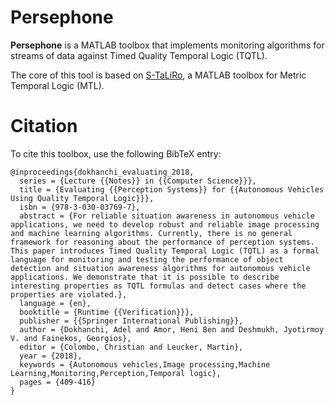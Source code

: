Persephone
==========

**Persephone** is a MATLAB toolbox that implements monitoring algorithms for
streams of data against Timed Quality Temporal Logic (TQTL). 

The core of this tool is based on
[S-TaLiRo](https://sites.google.com/a/asu.edu/s-taliro/s-taliro), a MATLAB
toolbox for Metric Temporal Logic (MTL).


# Citation

To cite this toolbox, use the following BibTeX entry:

```
@inproceedings{dokhanchi_evaluating_2018,
  series = {Lecture {{Notes}} in {{Computer Science}}},
  title = {Evaluating {{Perception Systems}} for {{Autonomous Vehicles Using Quality Temporal Logic}}},
  isbn = {978-3-030-03769-7},
  abstract = {For reliable situation awareness in autonomous vehicle applications, we need to develop robust and reliable image processing and machine learning algorithms. Currently, there is no general framework for reasoning about the performance of perception systems. This paper introduces Timed Quality Temporal Logic (TQTL) as a formal language for monitoring and testing the performance of object detection and situation awareness algorithms for autonomous vehicle applications. We demonstrate that it is possible to describe interesting properties as TQTL formulas and detect cases where the properties are violated.},
  language = {en},
  booktitle = {Runtime {{Verification}}},
  publisher = {{Springer International Publishing}},
  author = {Dokhanchi, Adel and Amor, Heni Ben and Deshmukh, Jyotirmoy V. and Fainekos, Georgios},
  editor = {Colombo, Christian and Leucker, Martin},
  year = {2018},
  keywords = {Autonomous vehicles,Image processing,Machine Learning,Monitoring,Perception,Temporal logic},
  pages = {409-416}
}
```


